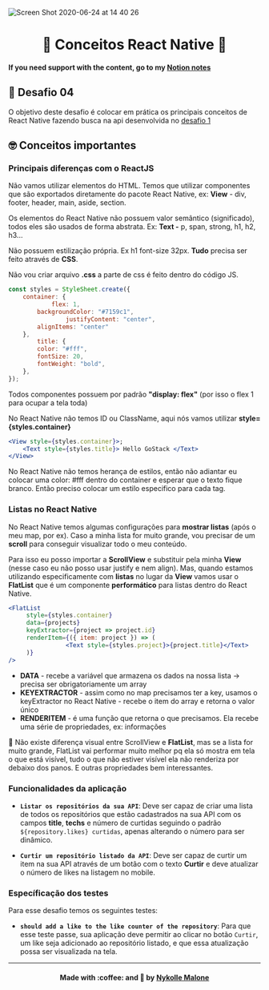 ![Screen Shot 2020-06-24 at 14 40 26](https://user-images.githubusercontent.com/54912285/85605620-b59af580-b628-11ea-9c7a-f318a42dbba3.png)
<h1 align="center">
  🚀 Conceitos React Native 🚀
</h1>

#### If you need support with the content, go to my [Notion notes](https://www.notion.so/S01-Mobile-com-React-Native-7ffb8834ea074da8a18c1d96173c1299)
  
## 🚀 Desafio 04 
O objetivo deste desafio é colocar em prática os principais conceitos de React Native fazendo busca na api desenvolvida no [desafio 1](https://github.com/nymalone/gostack-desafio-01)

##  🤓 Conceitos importantes
### Principais diferenças com o ReactJS
Não vamos utilizar elementos do HTML. Temos que utilizar componentes que são exportados diretamente do pacote React Native, ex: **View** - div, footer, header, main, aside, section.

Os elementos do React Native não possuem valor semântico (significado), todos eles são usados de forma abstrata. Ex: **Text -** p, span, strong, h1, h2, h3...

Não possuem estilização própria. Ex h1 font-size 32px. **Tudo** precisa ser feito através de **CSS**.

Não vou criar arquivo **.css** a parte de css é feito dentro do código JS.

```jsx
const styles = StyleSheet.create({
    container: {
			flex: 1, 
        backgroundColor: "#7159c1",
				justifyContent: "center",
        alignItems: "center"
    },
		title: {
        color: "#fff",
        fontSize: 20,
        fontWeight: "bold",
    },
});
```

Todos componentes possuem por padrão **"display: flex"**  (por isso o flex 1 para ocupar a tela toda)

No React Native não temos ID ou ClassName, aqui nós vamos utilizar **style={styles.container}** 

```jsx
<View style={styles.container}>;
	<Text style={styles.title}> Hello GoStack </Text>
</View> 
```

No React Native não temos herança de estilos, então não adiantar eu colocar uma color: #fff dentro do container e esperar que o texto fique branco. Então preciso colocar um estilo especifico para cada tag.

### Listas no React Native
No React Native temos algumas configurações para **mostrar listas** (após o meu map, por ex). Caso a minha lista for muito grande, vou precisar de um **scroll** para conseguir visualizar todo o meu conteúdo.

Para isso eu posso importar a **ScrollView** e substituir pela minha **View** (nesse caso eu não posso usar justify e nem align). Mas, quando estamos utilizando especificamente com **listas** no lugar da **View** vamos usar o **FlatList** que é um componente **performático** para listas dentro do React Native.

```jsx
<FlatList 
     style={styles.container}
     data={projects} 
     keyExtractor={project => project.id} 
     renderItem={({ item: project }) => (
                <Text style={styles.project}>{project.title}</Text> 
     )}  
/>
```

- **DATA** - recebe a variável que armazena os dados na nossa lista -> precisa ser obrigatoriamente um array
- **KEYEXTRACTOR** - assim como no map precisamos ter a key, usamos o keyExtractor no React Native - recebe o item do array e retorna o valor único
- **RENDERITEM** - é uma função que retorna o que precisamos. Ela recebe uma série de propriedades, ex: informações

📎 Não existe diferença visual entre ScrollView e **FlatList**, mas se a lista for muito grande, FlatList vai performar muito melhor pq ela só mostra em tela o que está visível, tudo o que não estiver visível ela não renderiza por debaixo dos panos.  E outras propriedades bem interessantes.

### Funcionalidades da aplicação

- **`Listar os repositórios da sua API`**: Deve ser capaz de criar uma lista de todos os repositórios que estão cadastrados na sua API com os campos **title**, **techs** e número de curtidas seguindo o padrão `${repository.likes} curtidas`, apenas alterando o número para ser dinâmico.

- **`Curtir um repositório listado da API`**: Deve ser capaz de curtir um item na sua API através de um botão com o texto **Curtir** e deve atualizar o número de likes na listagem no mobile.

### Específicação dos testes

Para esse desafio temos os seguintes testes:

- **`should add a like to the like counter of the repository`**: Para que esse teste passe, sua aplicação deve permitir ao clicar no botão `Curtir`, um like seja adicionado ao repositório listado, e que essa atualização possa ser visualizada na tela.

***

<h4 align="center">
    Made with :coffee: and 💜 by <a href="https://www.linkedin.com/in/nykollemalone/" target="_blank">Nykolle Malone</a>
</h4>

